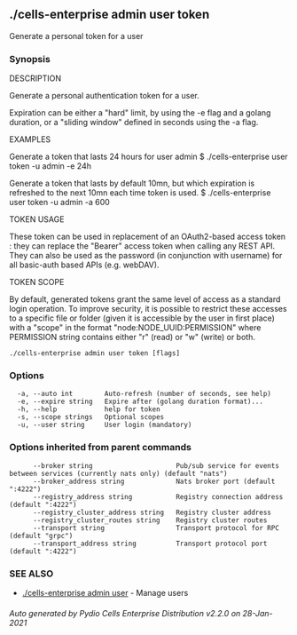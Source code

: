 ## ./cells-enterprise admin user token

Generate a personal token for a user

### Synopsis


DESCRIPTION

  Generate a personal authentication token for a user. 

  Expiration can be either a "hard" limit, by using the -e flag and a golang duration, or a "sliding window" 
  defined in seconds using the -a flag. 

EXAMPLES

  Generate a token that lasts 24 hours for user admin
  $ ./cells-enterprise user token -u admin -e 24h

  Generate a token that lasts by default 10mn, but which expiration is refreshed to the next 10mn each time 
  token is used.
  $ ./cells-enterprise user token -u admin -a 600

TOKEN USAGE

  These token can be used in replacement of an OAuth2-based access token : they can replace the "Bearer" access 
  token when calling any REST API. They can also be used as the password (in conjunction with username) for all 
  basic-auth based APIs (e.g. webDAV).

TOKEN SCOPE

  By default, generated tokens grant the same level of access as a standard login operation. To improve security, 
  it is possible to restrict these accesses to a specific file or folder (given it is accessible by the user in 
  first place) with a "scope" in the format "node:NODE_UUID:PERMISSION" where PERMISSION string contains either "r"
  (read) or "w" (write) or both.


```
./cells-enterprise admin user token [flags]
```

### Options

```
  -a, --auto int        Auto-refresh (number of seconds, see help)
  -e, --expire string   Expire after (golang duration format)...
  -h, --help            help for token
  -s, --scope strings   Optional scopes
  -u, --user string     User login (mandatory)
```

### Options inherited from parent commands

```
      --broker string                     Pub/sub service for events between services (currently nats only) (default "nats")
      --broker_address string             Nats broker port (default ":4222")
      --registry_address string           Registry connection address (default ":4222")
      --registry_cluster_address string   Registry cluster address
      --registry_cluster_routes string    Registry cluster routes
      --transport string                  Transport protocol for RPC (default "grpc")
      --transport_address string          Transport protocol port (default ":4222")
```

### SEE ALSO

* [./cells-enterprise admin user](./cells-enterprise-admin-user)	 - Manage users

###### Auto generated by Pydio Cells Enterprise Distribution v2.2.0 on 28-Jan-2021
